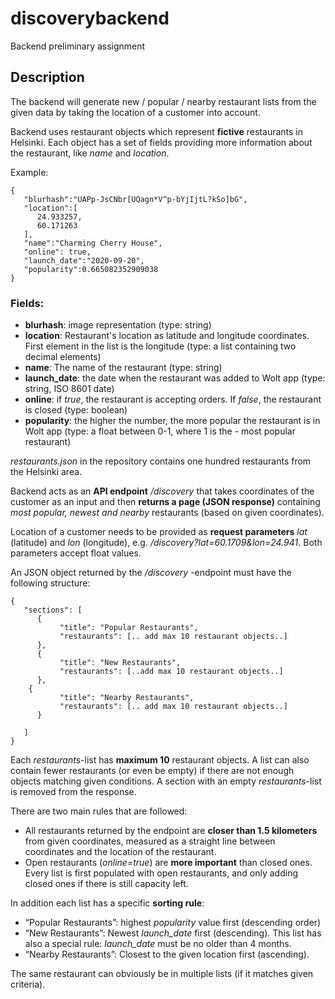 # discoverybackend
Backend preliminary assignment

## Description
The backend will generate new / popular / nearby restaurant lists from the given data by taking the location of a customer into account.

Backend uses restaurant objects which represent **fictive** restaurants in Helsinki.  Each object has a set of fields providing more information about the restaurant, like *name* and *location*.

Example:
```
{
   "blurhash":"UAPp-JsCNbr[UQagn*V^p-bYjIjtL?kSo]bG",
   "location":[
      24.933257,
      60.171263
   ],
   "name":"Charming Cherry House",
   "online": true,
   "launch_date":"2020-09-20",
   "popularity":0.665082352909038
}
```

### Fields:
- **blurhash**: image representation (type: string)
- **location**: Restaurant's location as latitude and longitude coordinates. First element in the list is the longitude (type: a list containing two decimal elements)
- **name**: The name of the restaurant (type: string)
- **launch_date**: the date when the restaurant was added to Wolt app (type: string, ISO 8601 date)
- **online**: if *true*, the restaurant is accepting orders. If *false*, the restaurant is closed (type: boolean)
- **popularity**: the higher the number, the more popular the restaurant is in Wolt app (type: a float between 0-1, where 1 is the - most popular restaurant)

*restaurants.json* in the repository contains one hundred restaurants from the Helsinki area. 

Backend acts as an **API endpoint** */discovery* that takes coordinates of the customer as an input and then **returns a page (JSON response)** containing *most popular, newest and nearby* restaurants (based on given coordinates). 

Location of a customer needs to be provided as **request parameters** *lat* (latitude) and *lon* (longitude), e.g. */discovery?lat=60.1709&lon=24.941*. Both parameters accept float values.

An JSON object returned by the */discovery* -endpoint must have the following structure:
```
{
   "sections": [
      {
           "title": "Popular Restaurants",
           "restaurants": [.. add max 10 restaurant objects..]
      },
      {
           "title": "New Restaurants",
           "restaurants": [..add max 10 restaurant objects..]
      },
 	{
           "title": "Nearby Restaurants",
           "restaurants": [.. add max 10 restaurant objects..]
      }

   ]
}
```

Each *restaurants*-list has **maximum 10** restaurant objects. A list can also contain fewer restaurants (or even be empty) if there are not enough objects matching given conditions. A section with an empty *restaurants*-list is removed from the response.

There are two main rules that are followed:
- All restaurants returned by the endpoint are **closer than 1.5 kilometers** from given coordinates, measured as a straight line between coordinates and the location of the restaurant.
- Open restaurants (*online=true*) are **more important** than closed ones. Every list is first populated with open restaurants, and only adding closed ones if there is still capacity left.

In addition each list has a specific **sorting rule**:
- “Popular Restaurants”: highest *popularity* value first (descending order)
- “New Restaurants”: Newest *launch_date* first (descending). This list has also a special rule: *launch_date* must be no older than 4 months.
- “Nearby Restaurants”: Closest to the given location first (ascending).

The same restaurant can obviously be in multiple lists (if it matches given criteria).
